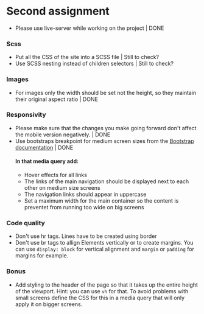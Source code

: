 # Second assignment
- Please use live-server while working on the project | DONE
### Scss
- Put all the CSS of the site into a SCSS file | Still to check?
- Use SCSS nesting instead of children selectors | Still to check?
### Images
- For images only the width should be set not the height, so they maintain their original aspect ratio | DONE
### Responsivity
- Please make sure that the changes you make going forward don't affect the mobile version negatively. | DONE
- Use bootstraps breakpoint for medium screen sizes from the [Bootstrap documentation](https://getbootstrap.com/docs/4.3/layout/overview/#responsive-breakpoints) | DONE
  #### In that media query add:
  - Hover effects for all links
  - The links of the main navigation should be displayed next to each other on medium size screens
  - The navigation links should appear in uppercase
  - Set a maximum width for the main container so the content is preventet from running too wide on big screens
### Code quality
- Don't use hr tags. Lines have to be created using border
- Don't use br tags to allign Elements vertically or to create margins. You can use ```display: block``` for vertical alignment and ```margin``` or ```padding``` for margins for example.
### Bonus
- Add styling to the header of the page so that it takes up the entire height of the viewport. Hint: you can use ```vh``` for that. To avoid problems with small screens define the CSS for this in a media query that will only apply it on bigger screens.

